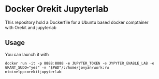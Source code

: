 # Docker Orekit Jupyterlab

This repository hold a Dockerfile for a Ubuntu based docker comptainer with Orekit and jupyterlab

## Usage 

You can launch it with 

```
docker run -it -p 8888:8888 -e JUPYTER_TOKEN -e JYPYTER_ENABLE_LAB -e GRANT_SUDO="yes" -v "$PWD"/:/home/jovyan/work:rw ntoinelpp:orekitjupyterlab
```


